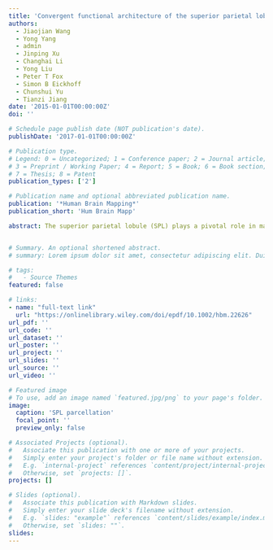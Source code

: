 ```yaml
---
title: 'Convergent functional architecture of the superior parietal lobule unraveled with multimodal neuroimaging approaches'
authors:
  - Jiaojian Wang
  - Yong Yang
  - admin
  - Jinping Xu
  - Changhai Li
  - Yong Liu
  - Peter T Fox
  - Simon B Eickhoff
  - Chunshui Yu
  - Tianzi Jiang
date: '2015-01-01T00:00:00Z'
doi: ''

# Schedule page publish date (NOT publication's date).
publishDate: '2017-01-01T00:00:00Z'

# Publication type.
# Legend: 0 = Uncategorized; 1 = Conference paper; 2 = Journal article;
# 3 = Preprint / Working Paper; 4 = Report; 5 = Book; 6 = Book section;
# 7 = Thesis; 8 = Patent
publication_types: ['2']

# Publication name and optional abbreviated publication name.
publication: '*Human Brain Mapping*'
publication_short: 'Hum Brain Mapp'

abstract: The superior parietal lobule (SPL) plays a pivotal role in many cognitive, perceptive, and motor-related processes. This implies that a mosaic of distinct functional and structural subregions may exist in this area. Recent studies have demonstrated that the ongoing spontaneous fluctuations in the brain at rest are highly structured and, like coactivation patterns, reflect the integration of cortical locations into long-distance networks. This suggests that the internal differentiation of a complex brain region may be revealed by interaction patterns that are reflected in different neuroimaging modalities. On the basis of this perspective, we aimed to identify a convergent functional organization of the SPL using multimodal neuroimaging approaches. The SPL was first parcellated based on its structural connections as well as on its resting-state connectivity and coactivation patterns. Then, post hoc functional characterizations and connectivity analyses were performed for each subregion. The three types of connectivity-based parcellations consistently identified five subregions in the SPL of each hemisphere. The two anterior subregions were found to be primarily involved in action processes and in visually guided visuomotor functions, whereas the three posterior subregions were primarily associated with visual perception, spatial cognition, reasoning, working memory, and attention. This parcellation scheme for the SPL was further supported by revealing distinct connectivity patterns for each subregion in all the used modalities. These results thus indicate a convergent functional architecture of the SPL that can be revealed based on different types of connectivity and is reflected by different functions and interactions.


# Summary. An optional shortened abstract.
# summary: Lorem ipsum dolor sit amet, consectetur adipiscing elit. Duis posuere tellus ac convallis placerat. Proin tincidunt magna sed ex sollicitudin condimentum.

# tags:
#   - Source Themes
featured: false

# links:
- name: "full-text link"
  url: "https://onlinelibrary.wiley.com/doi/epdf/10.1002/hbm.22626"
url_pdf: ''
url_code: ''
url_dataset: ''
url_poster: ''
url_project: ''
url_slides: ''
url_source: ''
url_video: ''

# Featured image
# To use, add an image named `featured.jpg/png` to your page's folder.
image:
  caption: 'SPL parcellation'
  focal_point: ''
  preview_only: false

# Associated Projects (optional).
#   Associate this publication with one or more of your projects.
#   Simply enter your project's folder or file name without extension.
#   E.g. `internal-project` references `content/project/internal-project/index.md`.
#   Otherwise, set `projects: []`.
projects: []

# Slides (optional).
#   Associate this publication with Markdown slides.
#   Simply enter your slide deck's filename without extension.
#   E.g. `slides: "example"` references `content/slides/example/index.md`.
#   Otherwise, set `slides: ""`.
slides:
---
```

